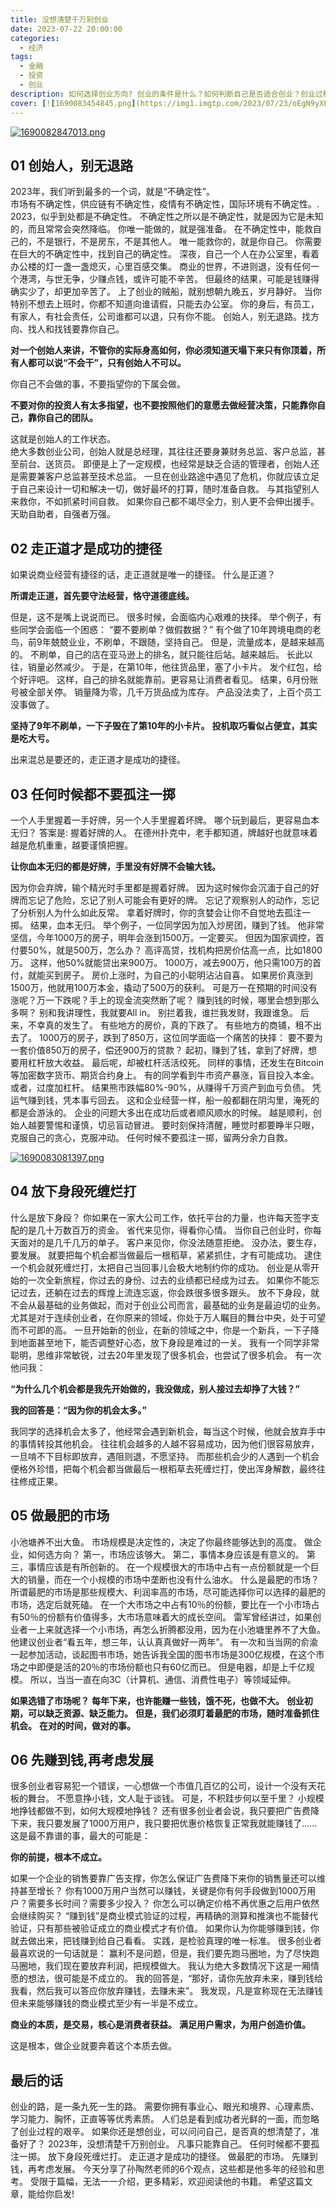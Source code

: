 ```yaml
---
title: 没想清楚千万别创业
date: 2023-07-22 20:00:00
categories:
  - 经济
tags:
  - 金融
  - 投资
  - 创业
description: 如何选择创业方向? 创业的条件是什么？如何判断自己是否适合创业？创业过程中，总是会遇见很多困惑。
cover: [![1690083454845.png](https://img1.imgtp.com/2023/07/23/oEgN9yXL.png)](https://img1.imgtp.com/2023/07/23/oEgN9yXL.png)
---
```


[![1690082847013.png](https://img1.imgtp.com/2023/07/23/bv789Mkn.png)](https://img1.imgtp.com/2023/07/23/bv789Mkn.png)

## 01 创始人，别无退路

2023年，我们听到最多的一个词，就是“不确定性”。   
市场有不确定性，供应链有不确定性，疫情有不确定性，国际环境有不确定性。.
2023，似乎到处都是不确定性。
不确定性之所以是不确定性，就是因为它是未知的，而且常常会突然降临。
你唯一能做的，就是强准备。
在不确定性中，能救自己的，不是银行，不是房东，不是其他人。
唯一能救你的，就是你自己。
你需要在巨大的不确定性中，找到自己的确定性。
深夜，自己一个人在办公室里，看着办公楼的灯一盏一盏熄灭，心里百感交集。
商业的世界，不进则退，没有任何一个港湾，与世无争，少赚点钱，或许可能不辛苦。
但最终的结果，可能是钱赚得确实少了，却更加辛苦了。
上了创业的贼船，就别想朝九晚五，岁月静好。
当你特别不想去上班时，你都不知道向谁请假，只能去办公室。
你的身后，有员工，有家人，有社会责任，公司谁都可以退，只有你不能。
创始人，别无退路。找方向、找人和找钱要靠你自己。

**对一个创始人来讲，不管你的实际身高如何，你必须知道天塌下来只有你顶着，所有人都可以说“不会干”，只有创始人不可以。**

你自己不会做的事，不要指望你的下属会做。

**不要对你的投资人有太多指望，也不要按照他们的意愿去做经营决策，只能靠你自己，靠你自己的团队。**

这就是创始人的工作状态。                
绝大多数创业公司，创始人就是总经理，其往往还要身兼财务总监、客户总监，甚至前台、送货员。
即便是上了一定规模，也经常是缺乏合适的管理者，创始人还是需要兼客户总监甚至技术总监。
一旦在创业路途中遇见了危机，你就应该立足于自己来设计一切和解决一切，做好最坏的打算，随时准备自救。
与其指望别人来救你，不如抓紧时间自救。
如果你自己都不竭尽全力，别人更不会伸出援手。
天助自助者，自强者万强。

## 02 走正道才是成功的捷径

如果说商业经营有捷径的话，走正道就是唯一的捷径。
什么是正道？

**所谓走正道，首先要守法经营，恪守道德底线。**

但是，这不是嘴上说说而已。
很多时候，会面临内心艰难的抉择。
举个例子，有些同学会面临一个困惑：
“要不要刷单？做假数据？”
有个做了10年跨境电商的老鸟，前9年兢兢业业，不刷单，不跟随，坚持自己。
但是，流量成本，是越来越高的。
不刷单，自己的店在亚马逊上的排名，就只能往后站。越来越后。
长此以往，销量必然减少。
于是，在第10年，他往货品里，塞了小卡片。
发个红包，给个好评吧。
这样，自己的排名就能靠前。更容易让消费者看见。
结果，6月份账号被全部关停。
销量降为零，几千万货品成为库存。
产品没法卖了，上百个员工没事做了。


**坚持了9年不刷单，一下子毁在了第10年的小卡片。**
**投机取巧看似占便宜，其实是吃大亏。**

出来混总是要还的，走正道才是成功的捷径。

## 03 任何时候都不要孤注一掷

一个人手里握着一手好牌，另一个人手里握着坏牌。
哪个玩到最后，更容易血本无归？
答案是: 握着好牌的人。
在德州扑克中，老手都知道，牌越好也就意味着越是危机重重，越要谨慎把握。

**让你血本无归的都是好牌，手里没有好牌不会输大钱。**

因为你会弃牌，输个精光时手里都是握着好牌。
因为这时候你会沉湎于自己的好牌而忘记了危险，忘记了别人可能会有更好的牌。
忘记了观察别人的动作，忘记了分析别人为什么如此反常。
拿着好牌时，你的贪婪会让你不自觉地去孤注一掷。
结果，血本无归。
举个例子，一位同学因为加入炒房团，赚到了钱。
他非常坚信，今年1000万的房子，明年会涨到1500万。一定要买。
但因为国家调控，首付要50%，就是500万，怎么办？
高评高贷，找机构把房价估高一点，比如1800万。
这样，他50%就能贷出来900万。
1000万，减去900万，他只需100万的首付，就能买到房子。
房价上涨时，为自己的小聪明沾沾自喜。
如果房价真涨到1500万，他就用100万本金，撬动了500万的获利。
可是万一在预期的时间没有涨呢？万一下跌呢？手上的现金流突然断了呢？
赚到钱的时候，哪里会想到那么多啊？
别和我讲理性，我就要All in。
别拦着我，谁拦我发财，我跟谁急。
后来，不幸真的发生了。
有些地方的房价，真的下跌了。
有些地方的商铺，租不出去了。
1000万的房子，跌到了850万，这位同学面临一个痛苦的抉择：
要不要为一套价值850万的房子，偿还900万的贷款？
起初，赚到了钱，拿到了好牌，想要用杠杆放大收益。
最后呢，却被杠杆活活绞死。
同样的事情，还发生在Bitcoin等加密数字货币、期货合约身上。
有的同学看到牛市资产暴涨，盲目投入本金。或者，过度加杠杆。
结果熊市跌幅80%-90%，从赚得千万资产到血亏负债。
凭运气赚到钱，凭本事亏回去。
这和企业经营一样，船一般都翻在阴沟里，淹死的都是会游泳的。
企业的问题大多出在成功后或者顺风顺水的时候。
越是顺利，创始人越要警惕和谨慎，切忌盲动冒进。
要时刻保持清醒，睡觉时都要睁半只眼，克服自己的贪心，克服冲动。
任何时候不要孤注一掷，留两分余力自救。

[![1690083081397.png](https://img1.imgtp.com/2023/07/23/OLiW0wsW.png)](https://img1.imgtp.com/2023/07/23/OLiW0wsW.png)

## 04 放下身段死缠烂打

什么是放下身段？
你如果在一家大公司工作，依托平台的力量，也许每天签字支配的是几十万数百万的资金。
省代来见你，得看你心情。
当你自己创业时，你每天面对的是几千几万的单子。
客户来见你，你没法随意拒绝。
没办法，要生存，要发展。
就要把每个机会都当做最后一根稻草，紧紧抓住，才有可能成功。
逮住一个机会就死缠烂打，太把自己当回事儿会极大地制约你的成功。
创业是从零开始的一次全新旅程，你过去的身份、过去的业绩都已经成为过去。
如果你不能忘记过去，还躺在过去的辉煌上流连忘返，你会跌很多很多跟头。
放不下身段，就不会从最基础的业务做起，而对于创业公司而言，最基础的业务是最迫切的业务。
尤其是对于连续创业者，在你原来的领域，你处于万人瞩目的舞台中央，处于可望而不可即的高。
一旦开始新的创业，在新的领域之中，你是一个新兵，一下子降到地面甚至地下，能否调整好心态，放下身段是难过的一关。
我有一个同学非常聪明，思维非常敏锐，过去20年里发现了很多机会，也尝试了很多机会。
有一次他问我：

**“为什么几个机会都是我先开始做的，我没做成，别人接过去却挣了大钱？”**

**我的回答是：“因为你的机会太多。”**
                      
我同学的选择机会太多了，他经常会遇到新机会，每当这个时候，他就会放弃手中的事情转投其他机会。
往往机会越多的人越不容易成功，因为他们很容易放弃，一旦啃不下目标即放弃，遇阻则退，不愿坚持。
而那些机会少的人遇到一个机会便格外珍惜，把每个机会都当做最后一根稻草去死缠烂打，使出浑身解数，最终往往修成正果。

## 05 做最肥的市场

小池塘养不出大鱼。
市场规模是决定性的，决定了你最终能够达到的高度。
做企业，如何选方向？
第一，市场应该够大。
第二，事情本身应该是有意义的。
第三，事情应该是有所创新的。
在一个规模很大的市场中占有一点份额就是一个巨大的销量，而在一个小规模的市场中垄断也没有什么油水。
什么是最肥的市场？
所谓最肥的市场是那些规模大、利润率高的市场，尽可能选择你可以选择的最肥的市场，选定后就死磕。
在一个大市场之中占有10％的份额，要比在一个小市场占有50％的份额有价值得多，大市场意味着大的成长空间。
雷军曾经讲过，如果创业者一上来就选择一个小市场，再怎么折腾都没用，因为在小池塘里养不了大鱼。
他建议创业者“看五年，想三年，认认真真做好一两年”。
有一次和当当网的俞渝一起参加活动，谈起图书市场，她告诉我全国的图书市场是300亿规模，在这个市场之中即便是活的20％的市场份额也只有60亿而已。
但是电器，却是上千亿规模。
所以，当当一直在向3C（计算机、通信、消费性电子）等领域延伸。

**如果选错了市场呢？**
**每年下来，也许能赚一些钱，饿不死，也做不大。**
**创业初期，可以缺乏资源、缺乏能力。**
**但是，我们必须盯着最肥的市场，随时准备抓住机会。**
**在对的时间，做对的事。**

## 06 先赚到钱,再考虑发展

很多创业者容易犯一个错误，一心想做一个市值几百亿的公司，设计一个没有天花板的舞台。
不愿意挣小钱，文人耻于谈钱。
可是，不积跬步何以至千里？
小规模地挣钱都做不到，如何大规模地挣钱？
还有很多创业者会说，我只要把广告费降下来，我只要发展了1000万用户，我只要把优惠价格恢复正常我就能赚钱了……
这是最不靠谱的事，最大的可能是：

**你的前提，根本不成立。**       

如果一个企业的销售要靠广告支撑，你怎么保证广告费降下来你的销售量还可以维持甚至增长？
你有1000万用户当然可以赚钱，关键是你有何手段做到1000万用户？需要多长时间？需要多少投入？
你怎么可以确定价格不再优惠之后用户依然会继续购买？
“赚到钱”是商业模式验证的过程，再精确的测算和推演也不能替代验证，只有那些被验证成立的商业模式才有价值。
如果你认为你能够赚到钱，你就去做出来，把钱赚到给自己看看。
实践，是检验真理的唯一标准。
很多创业者最喜欢说的一句话就是：
赢利不是问题，但是，我们要先跑马圈地，为了尽快跑马圈地，我们现在要放弃利润，把规模做大。
我认为绝大多数情况下这是一厢情愿的想法，很可能是不成立的。
我的回答是，“那好，请你先放弃未来，赚到钱给我看，然后我可以答应你放弃赚钱，去赚未来”。
我发现，凡是宣称现在无法赚钱但未来能够赚钱的商业模式至少有一半是不成立。

**商业的本质，是交易，核心是消费者获益。**
**满足用户需求，为用户创造价值。**

这是根本，做企业就要奔着这个本质去做。

## 最后的话

创业的路，是一条九死一生的路。
需要你拥有事业心、眼光和境界、心理素质、学习能力、胸怀，正直等等优秀素质。
人们总是看到成功者光鲜的一面，而忽略了创业过程的艰辛。
如果你还是想创业，可以问问自己，是否真的想清楚了，准备好了？
2023年，没想清楚千万别创业。
凡事只能靠自己。
任何时候都不要孤注一掷。
放下身段死缠烂打。
走正道才是成功的捷径。
做最肥的市场。
先赚到钱，再考虑发展。
今天分享了孙陶然老师的6个观点，这些都是他多年的经验和思考。
受限于篇幅，无法一一介绍，更多精彩，欢迎阅读他的书籍。
希望这篇文章，能给你启发!





